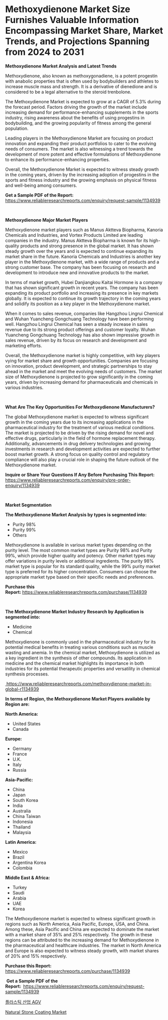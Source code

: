 <p><h1>Methoxydienone Market Size Furnishes Valuable Information Encompassing Market Share, Market Trends, and Projections Spanning from 2024 to 2031</h1></p><p><strong>Methoxydienone Market Analysis and Latest Trends</strong></p>
<p><p>Methoxydienone, also known as methoxygonadiene, is a potent progestin with anabolic properties that is often used by bodybuilders and athletes to increase muscle mass and strength. It is a derivative of dienedione and is considered to be a legal alternative to the steroid trenbolone.</p><p>The Methoxydienone Market is expected to grow at a CAGR of 5.3% during the forecast period. Factors driving the growth of the market include increasing demand for performance-enhancing supplements in the sports industry, rising awareness about the benefits of using progestins in bodybuilding, and the growing popularity of fitness among the general population.</p><p>Leading players in the Methoxydienone Market are focusing on product innovation and expanding their product portfolios to cater to the evolving needs of consumers. The market is also witnessing a trend towards the development of more potent and effective formulations of Methoxydienone to enhance its performance-enhancing properties.</p><p>Overall, the Methoxydienone Market is expected to witness steady growth in the coming years, driven by the increasing adoption of progestins in the sports and fitness industry and the growing emphasis on physical fitness and well-being among consumers.</p></p>
<p><strong>Get a Sample PDF of the Report:&nbsp;</strong> <a href="https://www.reliableresearchreports.com/enquiry/request-sample/1134939">https://www.reliableresearchreports.com/enquiry/request-sample/1134939</a></p>
<p>&nbsp;</p>
<p><strong>Methoxydienone Major Market Players</strong></p>
<p><p>Methoxydienone market players such as Manus Aktteva Biopharma, Kanoria Chemicals and Industries, and Vortex Products Limited are leading companies in the industry. Manus Aktteva Biopharma is known for its high-quality products and strong presence in the global market. It has shown steady growth over the years and is expected to continue expanding its market share in the future. Kanoria Chemicals and Industries is another key player in the Methoxydienone market, with a wide range of products and a strong customer base. The company has been focusing on research and development to introduce new and innovative products to the market.</p><p>In terms of market growth, Hubei Danjiangkou Kaitai Hormone is a company that has shown significant growth in recent years. The company has been expanding its product portfolio and increasing its presence in key markets globally. It is expected to continue its growth trajectory in the coming years and solidify its position as a key player in the Methoxydienone market.</p><p>When it comes to sales revenue, companies like Hangzhou Lingrui Chemical and Wuhan Yuancheng Gongchuang Technology have been performing well. Hangzhou Lingrui Chemical has seen a steady increase in sales revenue due to its strong product offerings and customer loyalty. Wuhan Yuancheng Gongchuang Technology has also shown impressive growth in sales revenue, driven by its focus on research and development and marketing efforts.</p><p>Overall, the Methoxydienone market is highly competitive, with key players vying for market share and growth opportunities. Companies are focusing on innovation, product development, and strategic partnerships to stay ahead in the market and meet the evolving needs of customers. The market size of Methoxydienone is projected to grow significantly in the coming years, driven by increasing demand for pharmaceuticals and chemicals in various industries.</p></p>
<p>&nbsp;</p>
<p><strong>What Are The Key Opportunities For Methoxydienone Manufacturers?</strong></p>
<p><p>The global Methoxydienone market is expected to witness significant growth in the coming years due to its increasing applications in the pharmaceutical industry for the treatment of various medical conditions. The market is projected to be driven by the rising demand for novel and effective drugs, particularly in the field of hormone replacement therapy. Additionally, advancements in drug delivery technologies and growing investments in research and development activities are expected to further boost market growth. A strong focus on quality control and regulatory compliance will also play a crucial role in shaping the future outlook of the Methoxydienone market.</p></p>
<p><strong>Inquire or Share Your Questions If Any Before Purchasing This Report:</strong> <a href="https://www.reliableresearchreports.com/enquiry/pre-order-enquiry/1134939">https://www.reliableresearchreports.com/enquiry/pre-order-enquiry/1134939</a></p>
<p>&nbsp;</p>
<p><strong>Market Segmentation</strong></p>
<p><strong>The Methoxydienone Market Analysis by types is segmented into:</strong></p>
<p><ul><li>Purity 98%</li><li>Purity 99%</li><li>Others</li></ul></p>
<p><p>Methoxydienone is available in various market types depending on the purity level. The most common market types are Purity 98% and Purity 99%, which provide higher quality and potency. Other market types may offer variations in purity levels or additional ingredients. The purity 98% market type is popular for its standard quality, while the 99% purity market type is preferred for its higher concentration. Consumers can choose the appropriate market type based on their specific needs and preferences.</p></p>
<p><strong>Purchase this Report:&nbsp;</strong><a href="https://www.reliableresearchreports.com/purchase/1134939">https://www.reliableresearchreports.com/purchase/1134939</a></p>
<p>&nbsp;</p>
<p><strong>The Methoxydienone Market Industry Research by Application is segmented into:</strong></p>
<p><ul><li>Medicine</li><li>Chemical</li></ul></p>
<p><p>Methoxydienone is commonly used in the pharmaceutical industry for its potential medical benefits in treating various conditions such as muscle wasting and anemia. In the chemical market, Methoxydienone is utilized as a key ingredient in the synthesis of other compounds. Its application in medicine and the chemical market highlights its importance in both industries for its potential therapeutic properties and versatility in chemical synthesis processes.</p></p>
<p><a href="https://www.reliableresearchreports.com/methoxydienone-market-in-global-r1134939">&nbsp;https://www.reliableresearchreports.com/methoxydienone-market-in-global-r1134939</a></p>
<p><strong>In terms of Region, the Methoxydienone Market Players available by Region are:</strong></p>
<p>
    <p> <strong> North America: </strong>
        <ul>
            <li>United States</li>
            <li>Canada</li>
        </ul>
        </p> 
    <p> <strong> Europe: </strong>
        <ul>
            <li>Germany</li>
            <li>France</li>
            <li>U.K.</li>
            <li>Italy</li>
            <li>Russia</li>
        </ul>
        </p> 
    <p> <strong> Asia-Pacific: </strong>
        <ul>
            <li>China</li>
            <li>Japan</li>
            <li>South Korea</li>
            <li>India</li>
            <li>Australia</li>
            <li>China Taiwan</li>
            <li>Indonesia</li>
            <li>Thailand</li>
            <li>Malaysia</li>
        </ul>
        </p> 
    <p> <strong> Latin America: </strong>
        <ul>
            <li>Mexico</li>
            <li>Brazil</li>
            <li>Argentina Korea</li>
            <li>Colombia</li>
        </ul>
        </p> 
    <p> <strong> Middle East & Africa: </strong>
        <ul>
            <li>Turkey</li>
            <li>Saudi</li>
            <li>Arabia</li>
            <li>UAE</li>
            <li>Korea</li>
        </ul>
    </p>
    </p>
<p><p>The Methoxydienone market is expected to witness significant growth in regions such as North America, Asia Pacific, Europe, USA, and China. Among these, Asia Pacific and China are expected to dominate the market with a market share of 35% and 25% respectively. The growth in these regions can be attributed to the increasing demand for Methoxydienone in the pharmaceutical and healthcare industries. The market in North America and Europe is also expected to witness steady growth, with market shares of 20% and 15% respectively.</p></p>
<p><strong>Purchase this Report: </strong><a href="https://www.reliableresearchreports.com/purchase/1134939">https://www.reliableresearchreports.com/purchase/1134939</a></p>
<p>&nbsp;<strong>Get a Sample PDF of the Report:&nbsp;&nbsp;</strong><a href="https://www.reliableresearchreports.com/enquiry/request-sample/1134939">https://www.reliableresearchreports.com/enquiry/request-sample/1134939</a></p>
<p><strong></strong></p>
<p><p><a href="https://medium.com/@sophieinleeds/%ED%94%8C%EB%9D%BC%EC%8A%A4%ED%8B%B1-%EC%82%B0%EC%97%85-agv-%EC%82%B0%EC%97%85-%EB%B6%84%EC%84%9D-%EB%B3%B4%EA%B3%A0%EC%84%9C-%EC%9D%91%EC%9A%A9-%ED%94%84%EB%A1%9C%EA%B7%B8%EB%9E%A8-%EC%A7%80%EC%97%AD-%EA%B2%BD%EC%9F%81-%EC%A0%84%EB%9E%B5%EB%B3%84-%EC%8B%9C%EC%9E%A5-%EA%B7%9C%EB%AA%A8-%EC%A0%90%EC%9C%A0%EC%9C%A8-%ED%8A%B8%EB%A0%8C%EB%93%9C-2024-2031-8567dc994611">플라스틱 산업 AGV</a></p><p><a href="https://github.com/MyrtisWest1/Market-Research-Report-List-1/blob/main/natural-stone-coating-market.md">Natural Stone Coating Market</a></p></p>